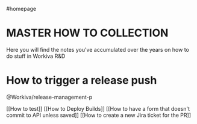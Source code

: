 #homepage

# MASTER HOW TO COLLECTION
Here you will find the notes you've accumulated over the years on how to do stuff in Workiva R&D 


# How to trigger a release push
@Workiva/release-management-p

[[How to test]]
[[How to Deploy Builds]]
[[How to have a form that doesn't commit to API unless saved]]
[[How to create a new Jira ticket for the PR]]
